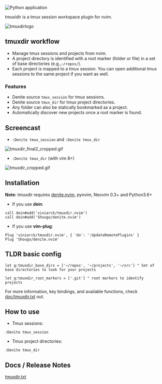![Python application](https://github.com/viniarck/tmuxdir.nvim/workflows/Python%20application/badge.svg?branch=master)

tmuxidir is a tmux session workspace plugin for nvim.

![tmuxdirlogo](https://lh3.googleusercontent.com/SYsERl-2msj8xkhf0m6oSJLorJESaE9yKKGNXZ9cfXYbYoJ9906bcCnGwB-xjgfAVWUtvL0KX7BujDlEmdD120nzhGiKHfaGqhbwR46fUsNIDvT07VALukCPq8G0nR2RlGzUT8K27sm1BwFZrwy3JMYRB3cKzvlNtWcQ4K-qZZxzyNP2rO-B0CyZPKSkP0zyfeotSguBTjFiMior_jc6tQjZD8jbsS9BWxiHsE_pkkDOhzlFWpC7PBPqXxP0zKn8CzGILu_mU8e_ODP4yC_YG-4kPm97XR-hnMbdW23EnKt7ygtvgg6oKsLSXggy5OjZP_zUb3y1cGr7us5so1sRq4WDZ7MKT1i4LUYhOwJ1Mbzb3QB1_OukRQaQUBG1aOvhTtzt2jUwPqgC-fYjyYkgp9h_Em0SUE5Uu665zG35jAjTq1193bgfxiGNty3Uo9vMNAWT9LjYPXsOsNLK6yXUlLKxBY2CJNv-7t0Lb6LDiFQ-LMYb8SoyByUDA9YR2mQIoO3zxf9tRvkhLh_2TNmab_R5Ut28OJnwoUl4pM3N1J3Ufe7eAyHo_haJc1bQPtpIqM-l7C1R-lqZpx_kjdzICgVchNZqBt06TLFyFoTgqhuiUNK2GGZ-IY6-XOyX6_88zmSkzdKEcLOlWwGR048jpTh-ktJLP1oi_1AhgPYxcnNHsYEDWM4juf83MTwZ240COu1t1h8Ga4VFioKjooRMFVQ2KkJt-8UJmUmxBcasaXenI84nUV4Frg=w500-h140-no)

## tmuxdir workflow

- Manage tmux sessions and projects from nvim.
- A project directory is identified with a root marker (folder or file) in a set of base directories (e.g.,`~/repos/`).
- Each project is mapped to a tmux session. You can open additional tmux sessions to the same project if you want as well.

### Features

- Denite source `tmux_session` for tmux sessions.
- Denite source `tmux_dir` for tmux project directories.
- Any folder can also be statically bookmarked as a project.
- Automatically discover new projects once a root marker is found.

## Screencast

- `:Denite tmux_session` and `:Denite tmux_dir`

![tmuxdir_final2_cropped.gif](https://s5.gifyu.com/images/tmuxdir_final2_cropped.gif)

- `:Denite tmux_dir` (with vim 8+)

![tmuxdir_cropped.gif](https://s5.gifyu.com/images/tmuxdir_cropped.gif)

## Installation

**Note:** tmuxdir requires [denite.nvim](https://github.com/Shougo/denite.nvim), pynvim, Neovim 0.3+ and Python3.6+

- If you use **dein**:

```viml
call dein#add('viniarck/tmuxdir.nvim')
call dein#add('Shougo/denite.nvim')
```

- If you use **vim-plug**:

```viml
Plug 'viniarck/tmuxdir.nvim', { 'do': ':UpdateRemotePlugins' }
Plug 'Shougo/denite.nvim'
```

## TLDR basic config


```viml
let g:tmuxdir_base_dirs = ['~/repos', '~/projects', '~/src'] " Set of base directories to look for your projects

let g:tmuxdir_root_markers = ['.git'] " root markers to identify projects
```

For more information, key bindings, and available functions, check [doc/tmuxdir.txt](doc/tmuxdir.txt) out.

## How to use

- Tmux sessions:

```
:Denite tmux_session
```

- Tmux project directories:

```
:Denite tmux_dir
```

## Docs / Release Notes

[tmuxdir.txt](./doc/tmuxdir.txt)
